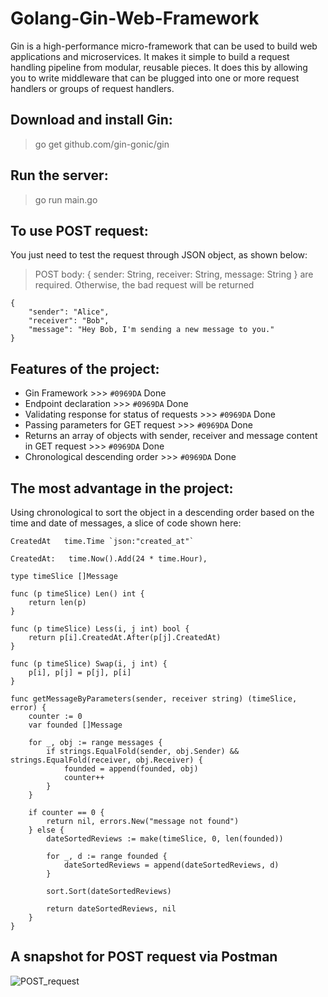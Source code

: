 # Golang-Gin-Web-Framework
Gin is a high-performance micro-framework that can be used to build web applications and microservices. It makes it simple to build a request handling pipeline from modular, reusable pieces. It does this by allowing you to write middleware that can be plugged into one or more request handlers or groups of request handlers.

## Download and install Gin:
> go get github.com/gin-gonic/gin

## Run the server:
> go run main.go

## To use POST request:
You just need to test the request through JSON object, as shown below:
> POST body: { sender: String, receiver: String, message: String } are required. Otherwise, the bad request will be returned
```
{
    "sender": "Alice",
    "receiver": "Bob",
    "message": "Hey Bob, I'm sending a new message to you."
}
```

## Features of the project:
- Gin Framework >>> `#0969DA` Done
- Endpoint declaration >>> `#0969DA` Done
- Validating response for status of requests >>> `#0969DA` Done
- Passing parameters for GET request >>> `#0969DA` Done
- Returns an array of objects with sender, receiver and message content in GET request >>> `#0969DA` Done
- Chronological descending order >>> `#0969DA` Done

## The most advantage in the project:
Using chronological to sort the object in a descending order based on the time and date of messages, a slice of code shown here:
```
CreatedAt   time.Time `json:"created_at"`
```

```
CreatedAt:   time.Now().Add(24 * time.Hour),
```

```
type timeSlice []Message

func (p timeSlice) Len() int {
	return len(p)
}

func (p timeSlice) Less(i, j int) bool {
	return p[i].CreatedAt.After(p[j].CreatedAt)
}

func (p timeSlice) Swap(i, j int) {
	p[i], p[j] = p[j], p[i]
}
```

```
func getMessageByParameters(sender, receiver string) (timeSlice, error) {
	counter := 0
	var founded []Message

	for _, obj := range messages {
		if strings.EqualFold(sender, obj.Sender) && strings.EqualFold(receiver, obj.Receiver) {
			founded = append(founded, obj)
			counter++
		}
	}

	if counter == 0 {
		return nil, errors.New("message not found")
	} else {
		dateSortedReviews := make(timeSlice, 0, len(founded))

		for _, d := range founded {
			dateSortedReviews = append(dateSortedReviews, d)
		}

		sort.Sort(dateSortedReviews)

		return dateSortedReviews, nil
	}
}
```

## A snapshot for POST request via Postman
![POST_request](https://user-images.githubusercontent.com/113289516/192127085-9399e5a2-59d5-48ec-b444-c2ad02fb82b7.png)

